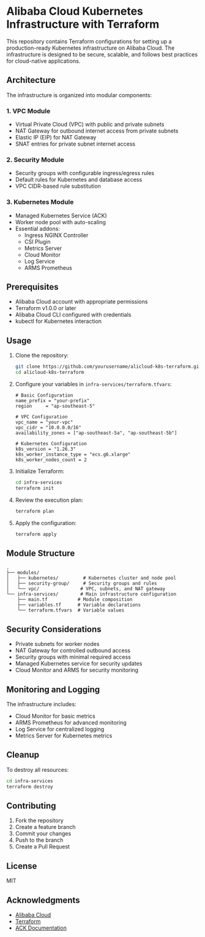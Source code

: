 # Alibaba Cloud Kubernetes Infrastructure with Terraform

This repository contains Terraform configurations for setting up a production-ready Kubernetes infrastructure on Alibaba Cloud. The infrastructure is designed to be secure, scalable, and follows best practices for cloud-native applications.

## Architecture

The infrastructure is organized into modular components:

### 1. VPC Module
- Virtual Private Cloud (VPC) with public and private subnets
- NAT Gateway for outbound internet access from private subnets
- Elastic IP (EIP) for NAT Gateway
- SNAT entries for private subnet internet access

### 2. Security Module
- Security groups with configurable ingress/egress rules
- Default rules for Kubernetes and database access
- VPC CIDR-based rule substitution

### 3. Kubernetes Module
- Managed Kubernetes Service (ACK)
- Worker node pool with auto-scaling
- Essential addons:
  - Ingress NGINX Controller
  - CSI Plugin
  - Metrics Server
  - Cloud Monitor
  - Log Service
  - ARMS Prometheus

## Prerequisites

- Alibaba Cloud account with appropriate permissions
- Terraform v1.0.0 or later
- Alibaba Cloud CLI configured with credentials
- kubectl for Kubernetes interaction

## Usage

1. Clone the repository:
   ```bash
   git clone https://github.com/yourusername/alicloud-k8s-terraform.git
   cd alicloud-k8s-terraform
   ```

2. Configure your variables in `infra-services/terraform.tfvars`:
   ```hcl
   # Basic Configuration
   name_prefix = "your-prefix"
   region     = "ap-southeast-5"
   
   # VPC Configuration
   vpc_name = "your-vpc"
   vpc_cidr = "10.0.0.0/16"
   availability_zones = ["ap-southeast-5a", "ap-southeast-5b"]
   
   # Kubernetes Configuration
   k8s_version = "1.26.3"
   k8s_worker_instance_type = "ecs.g6.xlarge"
   k8s_worker_nodes_count = 2
   ```

3. Initialize Terraform:
   ```bash
   cd infra-services
   terraform init
   ```

4. Review the execution plan:
   ```bash
   terraform plan
   ```

5. Apply the configuration:
   ```bash
   terraform apply
   ```

## Module Structure

```
.
├── modules/
│   ├── kubernetes/         # Kubernetes cluster and node pool
│   ├── security-group/     # Security groups and rules
│   └── vpc/               # VPC, subnets, and NAT gateway
└── infra-services/        # Main infrastructure configuration
    ├── main.tf           # Module composition
    ├── variables.tf      # Variable declarations
    └── terraform.tfvars  # Variable values
```

## Security Considerations

- Private subnets for worker nodes
- NAT Gateway for controlled outbound access
- Security groups with minimal required access
- Managed Kubernetes service for security updates
- Cloud Monitor and ARMS for security monitoring

## Monitoring and Logging

The infrastructure includes:
- Cloud Monitor for basic metrics
- ARMS Prometheus for advanced monitoring
- Log Service for centralized logging
- Metrics Server for Kubernetes metrics

## Cleanup

To destroy all resources:
```bash
cd infra-services
terraform destroy
```

## Contributing

1. Fork the repository
2. Create a feature branch
3. Commit your changes
4. Push to the branch
5. Create a Pull Request

## License

MIT

## Acknowledgments

- [Alibaba Cloud](https://www.alibabacloud.com/)
- [Terraform](https://www.terraform.io/)
- [ACK Documentation](https://www.alibabacloud.com/help/en/container-service-for-kubernetes)